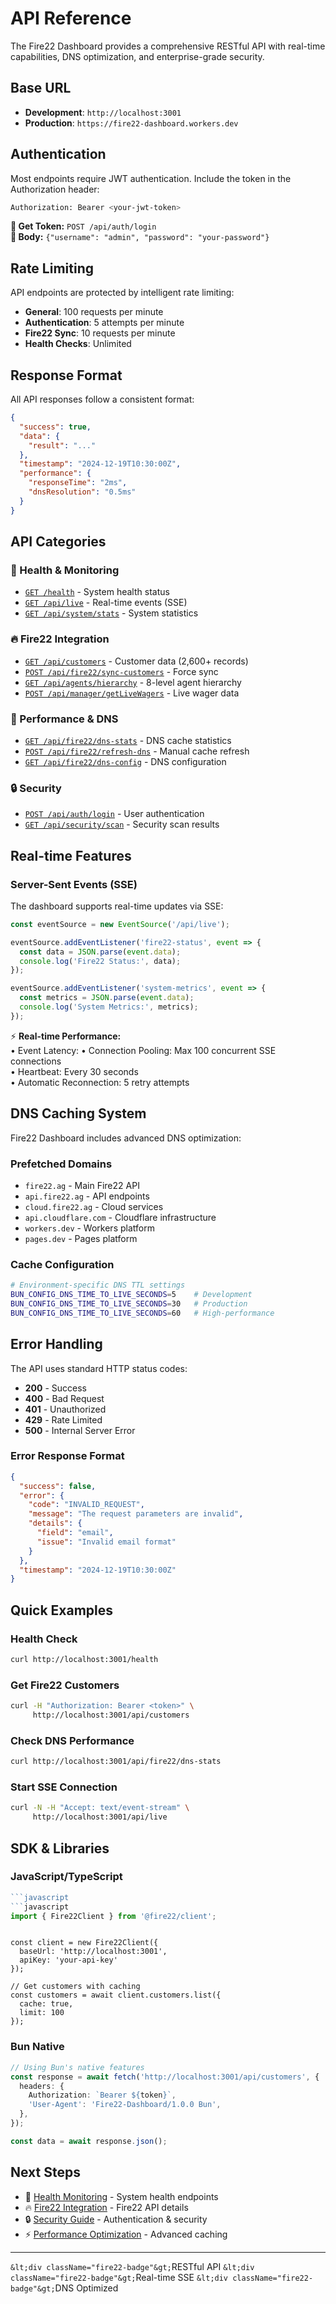 # API Reference

The Fire22 Dashboard provides a comprehensive RESTful API with real-time
capabilities, DNS optimization, and enterprise-grade security.

## Base URL

- **Development**: `http://localhost:3001`
- **Production**: `https://fire22-dashboard.workers.dev`

## Authentication

Most endpoints require JWT authentication. Include the token in the
Authorization header:

```bash
Authorization: Bearer <your-jwt-token>
```

<div className="api-endpoint">
<strong>🔑 Get Token:</strong> <code>POST /api/auth/login</code><br/>
<strong>📝 Body:</strong> <code>{"username": "admin", "password": "your-password"}</code>
</div>

## Rate Limiting

API endpoints are protected by intelligent rate limiting:

- **General**: 100 requests per minute
- **Authentication**: 5 attempts per minute
- **Fire22 Sync**: 10 requests per minute
- **Health Checks**: Unlimited

## Response Format

All API responses follow a consistent format:

```json
{
  "success": true,
  "data": {
    "result": "..."
  },
  "timestamp": "2024-12-19T10:30:00Z",
  "performance": {
    "responseTime": "2ms",
    "dnsResolution": "0.5ms"
  }
}
```

## API Categories

### 🏥 Health & Monitoring

- [`GET /health`](./dashboard/health) - System health status
- [`GET /api/live`](./dashboard/live-events) - Real-time events (SSE)
- [`GET /api/system/stats`](./dashboard/system-stats) - System statistics

### 🔥 Fire22 Integration

- [`GET /api/customers`](./fire22/customers) - Customer data (2,600+ records)
- [`POST /api/fire22/sync-customers`](./fire22/customers) - Force sync
- [`GET /api/agents/hierarchy`](./fire22/agents) - 8-level agent hierarchy
- [`POST /api/manager/getLiveWagers`](./fire22/wagers) - Live wager data

### 🚀 Performance & DNS

- [`GET /api/fire22/dns-stats`](./fire22/cache) - DNS cache statistics
- [`POST /api/fire22/refresh-dns`](./fire22/cache) - Manual cache refresh
- [`GET /api/fire22/dns-config`](./fire22/cache) - DNS configuration

### 🔒 Security

- [`POST /api/auth/login`](./security/authentication) - User authentication
- [`GET /api/security/scan`](./security/scanner) - Security scan results

## Real-time Features

### Server-Sent Events (SSE)

The dashboard supports real-time updates via SSE:

```javascript
const eventSource = new EventSource('/api/live');

eventSource.addEventListener('fire22-status', event => {
  const data = JSON.parse(event.data);
  console.log('Fire22 Status:', data);
});

eventSource.addEventListener('system-metrics', event => {
  const metrics = JSON.parse(event.data);
  console.log('System Metrics:', metrics);
});
```

<div className="performance-metric">
⚡ <strong>Real-time Performance:</strong><br/>
• Event Latency: <Onems local processing<br/>
• Connection Pooling: Max 100 concurrent SSE connections<br/>
• Heartbeat: Every 30 seconds<br/>
• Automatic Reconnection: 5 retry attempts
</div>

## DNS Caching System

Fire22 Dashboard includes advanced DNS optimization:

### Prefetched Domains

- `fire22.ag` - Main Fire22 API
- `api.fire22.ag` - API endpoints
- `cloud.fire22.ag` - Cloud services
- `api.cloudflare.com` - Cloudflare infrastructure
- `workers.dev` - Workers platform
- `pages.dev` - Pages platform

### Cache Configuration

```bash
# Environment-specific DNS TTL settings
BUN_CONFIG_DNS_TIME_TO_LIVE_SECONDS=5    # Development
BUN_CONFIG_DNS_TIME_TO_LIVE_SECONDS=30   # Production
BUN_CONFIG_DNS_TIME_TO_LIVE_SECONDS=60   # High-performance
```

## Error Handling

The API uses standard HTTP status codes:

- **200** - Success
- **400** - Bad Request
- **401** - Unauthorized
- **429** - Rate Limited
- **500** - Internal Server Error

### Error Response Format

```json
{
  "success": false,
  "error": {
    "code": "INVALID_REQUEST",
    "message": "The request parameters are invalid",
    "details": {
      "field": "email",
      "issue": "Invalid email format"
    }
  },
  "timestamp": "2024-12-19T10:30:00Z"
}
```

## Quick Examples

### Health Check

```bash
curl http://localhost:3001/health
```

### Get Fire22 Customers

```bash
curl -H "Authorization: Bearer <token>" \
     http://localhost:3001/api/customers
```

### Check DNS Performance

```bash
curl http://localhost:3001/api/fire22/dns-stats
```

### Start SSE Connection

```bash
curl -N -H "Accept: text/event-stream" \
     http://localhost:3001/api/live
```

## SDK & Libraries

### JavaScript/TypeScript

````typescript
```javascript
```javascript
import { Fire22Client } from '@fire22/client';
````

```

const client = new Fire22Client({
  baseUrl: 'http://localhost:3001',
  apiKey: 'your-api-key'
});

// Get customers with caching
const customers = await client.customers.list({
  cache: true,
  limit: 100
});
```

### Bun Native

```typescript
// Using Bun's native features
const response = await fetch('http://localhost:3001/api/customers', {
  headers: {
    Authorization: `Bearer ${token}`,
    'User-Agent': 'Fire22-Dashboard/1.0.0 Bun',
  },
});

const data = await response.json();
```

## Next Steps

- 🏥 [Health Monitoring](./dashboard/health) - System health endpoints
- 🔥 [Fire22 Integration](./fire22/authentication) - Fire22 API details
- 🔒 [Security Guide](./security/authentication) - Authentication & security
- ⚡ [Performance Optimization](/architecture/performance/caching) - Advanced
  caching

---

`&lt;div className="fire22-badge"&gt;`RESTful API</div>
`&lt;div className="fire22-badge"&gt;`Real-time SSE</div>
`&lt;div className="fire22-badge"&gt;`DNS Optimized</div>

